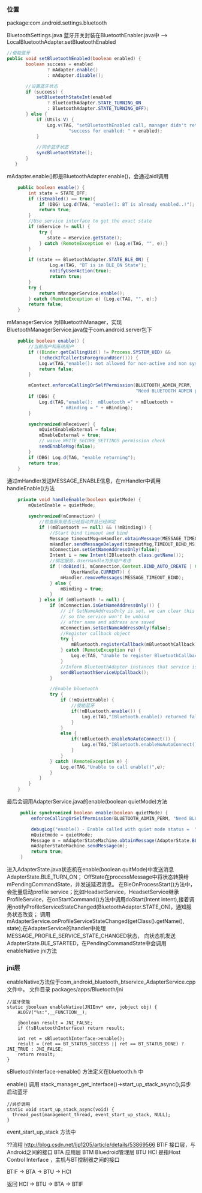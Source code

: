 
### 位置
package:com.android.settings.bluetooth

BluetoothSettings.java
蓝牙开关封装在BluetoothEnabler.java中
 --> LocalBluetoothAdapter.setBluetoothEnabled

 ```java
 //使能蓝牙
public void setBluetoothEnabled(boolean enabled) {
        boolean success = enabled
                ? mAdapter.enable()
                : mAdapter.disable();

        //设置蓝牙状态
        if (success) {
            setBluetoothStateInt(enabled
                ? BluetoothAdapter.STATE_TURNING_ON
                : BluetoothAdapter.STATE_TURNING_OFF);
        } else {
            if (Utils.V) {
                Log.v(TAG, "setBluetoothEnabled call, manager didn't return " +
                        "success for enabled: " + enabled);
            }

            //同步蓝牙状态
            syncBluetoothState();
        }
    }
 ```

 mAdapter.enable()即是BluetoothAdapter.enable()，会通过aidl调用

```java
    public boolean enable() {
        int state = STATE_OFF;
        if (isEnabled() == true){
            if (DBG) Log.d(TAG, "enable(): BT is already enabled..!");
            return true;
        }
        //Use service interface to get the exact state
        if (mService != null) {
            try {
               state = mService.getState();
            } catch (RemoteException e) {Log.e(TAG, "", e);}
        }

        if (state == BluetoothAdapter.STATE_BLE_ON) {
                Log.e(TAG, "BT is in BLE_ON State");
                notifyUserAction(true);
                return true;
        }
        try {
            return mManagerService.enable();
        } catch (RemoteException e) {Log.e(TAG, "", e);}
        return false;
    }
```
mManagerService 为IBluetoothManager，实现BluetoothManagerService.java位于com.android.server包下

```java
    public boolean enable() {
        //当前用户和系统用户
        if ((Binder.getCallingUid() != Process.SYSTEM_UID) &&
            (!checkIfCallerIsForegroundUser())) {
            Log.w(TAG,"enable(): not allowed for non-active and non system user");
            return false;
        }

        mContext.enforceCallingOrSelfPermission(BLUETOOTH_ADMIN_PERM,
                                                "Need BLUETOOTH ADMIN permission");
        if (DBG) {
            Log.d(TAG,"enable():  mBluetooth =" + mBluetooth +
                    " mBinding = " + mBinding);
        }

        synchronized(mReceiver) {
            mQuietEnableExternal = false;
            mEnableExternal = true;
            // waive WRITE_SECURE_SETTINGS permission check
            sendEnableMsg(false);
        }
        if (DBG) Log.d(TAG, "enable returning");
        return true;
    }
```
通过mHandler发送MESSAGE_ENABLE信息，在mHandler中调用handleEnable()方法

```java
    private void handleEnable(boolean quietMode) {
        mQuietEnable = quietMode;

        synchronized(mConnection) {
            //检查服务是否已经启动并且已经绑定
            if ((mBluetooth == null) && (!mBinding)) {
                //Start bind timeout and bind
                Message timeoutMsg=mHandler.obtainMessage(MESSAGE_TIMEOUT_BIND);
                mHandler.sendMessageDelayed(timeoutMsg,TIMEOUT_BIND_MS);
                mConnection.setGetNameAddressOnly(false);
                Intent i = new Intent(IBluetooth.class.getName());
                //绑定服务，UserHandle为多用户考虑
                if (!doBind(i, mConnection,Context.BIND_AUTO_CREATE | Context.BIND_IMPORTANT,
                        UserHandle.CURRENT)) {
                    mHandler.removeMessages(MESSAGE_TIMEOUT_BIND);
                } else {
                    mBinding = true;
                }
            } else if (mBluetooth != null) {
                if (mConnection.isGetNameAddressOnly()) {
                    // if GetNameAddressOnly is set, we can clear this flag,
                    // so the service won't be unbind
                    // after name and address are saved
                    mConnection.setGetNameAddressOnly(false);
                    //Register callback object
                    try {
                        mBluetooth.registerCallback(mBluetoothCallback);
                    } catch (RemoteException re) {
                        Log.e(TAG, "Unable to register BluetoothCallback",re);
                    }
                    //Inform BluetoothAdapter instances that service is up
                    sendBluetoothServiceUpCallback();
                }

                //Enable bluetooth
                try {
                    if (!mQuietEnable) {
                        //使能蓝牙
                        if(!mBluetooth.enable()) {
                            Log.e(TAG,"IBluetooth.enable() returned false");
                        }
                    }
                    else {
                        if(!mBluetooth.enableNoAutoConnect()) {
                            Log.e(TAG,"IBluetooth.enableNoAutoConnect() returned false");
                        }
                    }
                } catch (RemoteException e) {
                    Log.e(TAG,"Unable to call enable()",e);
                }
            }
        }
    }
```
最后会调用AdapterService.java的enable(boolean quietMode)方法

```java
     public synchronized boolean enable(boolean quietMode) {
         enforceCallingOrSelfPermission(BLUETOOTH_ADMIN_PERM, "Need BLUETOOTH ADMIN permission");

         debugLog("enable() - Enable called with quiet mode status =  " + mQuietmode);
         mQuietmode = quietMode;
         Message m = mAdapterStateMachine.obtainMessage(AdapterState.BLE_TURN_ON);
         mAdapterStateMachine.sendMessage(m);
         return true;
     }
```
进入AdapterState.java状态机在enable(boolean quitMode)中发送消息AdapterState.BLE_TURN_ON；
OffState在processMessage中将状态转换给mPendingCommandState，并发送延迟消息。
在BleOnProcessStart()方法中，会批量启动profile service；比如HeadsetService，HeadsetService继承
ProfileService，在onStartCommand()方法中调用doStart(Intent intent),接着调用notifyProfileServiceStateChanged(BluetoothAdapter.STATE_ON)，通知服务状态改变；
调用mAdapterService.onProfileServiceStateChanged(getClass().getName(), state);在AdapterService的handler中处理MESSAGE_PROFILE_SERVICE_STATE_CHANGED状态，
向状态机发送AdapterState.BLE_STARTED，在PendingCommandState中会调用enableNative jni方法

### jni层

enableNative方法位于com_android_bluetooth_btservice_AdapterService.cpp文件中。
文件目录 packages/apps/Bluetooth/jni 
```
//蓝牙使能
static jboolean enableNative(JNIEnv* env, jobject obj) {
    ALOGV("%s:",__FUNCTION__);

    jboolean result = JNI_FALSE;
    if (!sBluetoothInterface) return result;

    int ret = sBluetoothInterface->enable();
    result = (ret == BT_STATUS_SUCCESS || ret == BT_STATUS_DONE) ? JNI_TRUE : JNI_FALSE;
    return result;
}
```
sBluetoothInterface->enable() 方法定义在bluetooth.h 中

enable() 调用 stack_manager_get_interface()->start_up_stack_async();异步启动蓝牙

```
//异步调用
static void start_up_stack_async(void) {
  thread_post(management_thread, event_start_up_stack, NULL);
}
```
event_start_up_stack 方法中


??流程 http://blog.csdn.net/ljp1205/article/details/53869566
BTIF 接口层，与Android之间的接口
BTA 应用层
BTM Bluedroid管理层
BTU
HCI 是指Host Control Interface ，主机与BT控制器之间的接口

BTIF -> BTA -> BTU -> HCI

返回
HCI -> BTU -> BTA -> BTIF 